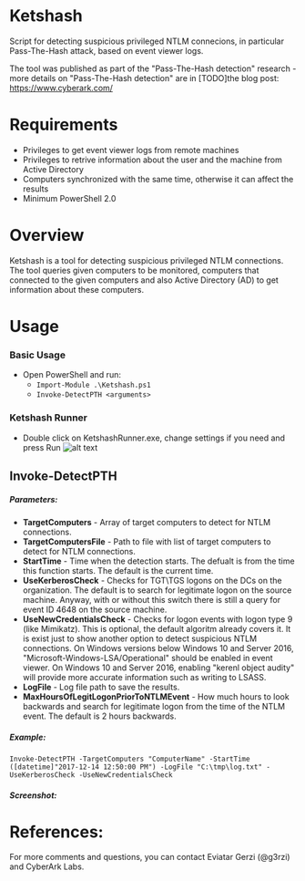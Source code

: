 # Ketshash
Script for detecting suspicious privileged NTLM connecions, in particular Pass-The-Hash attack, based on event viewer logs.

The tool was published as part of the "Pass-The-Hash detection" research - more details on "Pass-The-Hash detection" are in [TODO]the blog post: https://www.cyberark.com/

# Requirements
- Privileges to get event viewer logs from remote machines
- Privileges to retrive information about the user and the machine from Active Directory
- Computers synchronized with the same time, otherwise it can affect the results
- Minimum PowerShell 2.0  

# Overview
Ketshash is a tool for detecting suspicious privileged NTLM connections.
The tool queries given computers to be monitored, computers that connected to the given computers and also Active Directory (AD) to get information about these computers.

# Usage
### Basic Usage
-	Open PowerShell and run:
	- `Import-Module .\Ketshash.ps1`
	- `Invoke-DetectPTH <arguments>`

### Ketshash Runner
-	Double click on KetshashRunner.exe, change settings if you need and press Run
 ![alt text](https://raw.githubusercontent.com/Ketshash/Media/KetshashRunnerGif.gif)
## Invoke-DetectPTH
##### Parameters:
* __TargetComputers__ - Array of target computers to detect for NTLM connections.  
* __TargetComputersFile__ - Path to file with list of target computers to detect for NTLM connections.
* __StartTime__ - Time when the detection starts. The defualt is from the time this function starts.  The default is the current time.
* __UseKerberosCheck__ - Checks for TGT\TGS logons on the DCs on the organization. 
The default is to search for legitimate logon on the source machine. 
Anyway, with or without this switch there is still a query for event ID 4648 on the source machine.
* __UseNewCredentialsCheck__ - Checks for logon events with logon type 9 (like Mimikatz). 
This is optional, the default algoritm already covers it. 
It is exist just to show another option to detect suspicious NTLM connections.
On Windows versions below Windows 10 and Server 2016, "Microsoft-Windows-LSA/Operational" should be enabled in event viewer.
On Windows 10 and Server 2016, enabling "kerenl object audity" will provide more accurate information such as writing to LSASS.
* __LogFile__ - Log file path to save the results.
* __MaxHoursOfLegitLogonPriorToNTLMEvent__ - How much hours to look backwards and search for legitimate logon from the time of the NTLM event. The default is 2 hours backwards. 


##### Example:
`Invoke-DetectPTH -TargetComputers "ComputerName" -StartTime ([datetime]"2017-12-14 12:50:00 PM") -LogFile "C:\tmp\log.txt" -UseKerberosCheck -UseNewCredentialsCheck`

##### Screenshot:

# References:
For more comments and questions, you can contact Eviatar Gerzi (@g3rzi) and CyberArk Labs.
